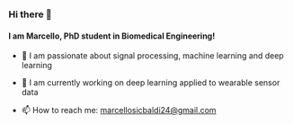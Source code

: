 ### Hi there 👋

#### I am Marcello, PhD student in Biomedical Engineering!

- 🌱 I am passionate about signal processing, machine learning and deep learning

- 🔭 I am currently working on deep learning applied to wearable sensor data 

- 📫 How to reach me: marcellosicbaldi24@gmail.com

<!--
**marcellosicbaldi/marcellosicbaldi** is a ✨ _special_ ✨ repository because its `README.md` (this file) appears on your GitHub profile.

Here are some ideas to get you started:

- 🔭 I’m currently working on ...
- 🌱 I’m currently learning ...
- 👯 I’m looking to collaborate on ...
- 🤔 I’m looking for help with ...
- 💬 Ask me about ...
- 📫 How to reach me: ...
- 😄 Pronouns: ...
- ⚡ Fun fact: ...
-->
